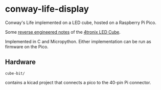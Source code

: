 # conway-life-display

Conway's Life implemented on a LED cube, hosted on a Raspberry Pi Pico.

Some [reverse engineered notes](cube-bit.md) of the [4tronix LED Cube](https://shop.4tronix.co.uk/products/cubebit).

Implemented in C and Micropython. Either implementation can be run as firmware on the Pico.

## Hardware

`cube-bit/`

contains a kicad project that connects a pico to the 40-pin Pi connector.

